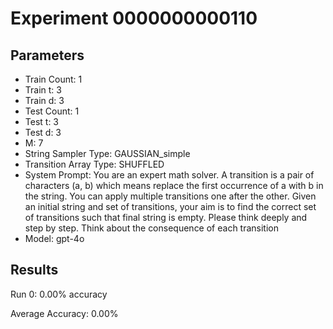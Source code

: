 # Experiment 0000000000110

## Parameters
- Train Count: 1
- Train t: 3
- Train d: 3
- Test Count: 1
- Test t: 3
- Test d: 3
- M: 7
- String Sampler Type: GAUSSIAN_simple
- Transition Array Type: SHUFFLED
- System Prompt: You are an expert math solver. A transition is a pair of characters (a, b) which means replace the first occurrence of a with b in the string. You can apply multiple transitions one after the other. Given an initial string and set of transitions, your aim is to find the correct set of transitions such that final string is empty. Please think deeply and step by step. Think about the consequence of each transition
- Model: gpt-4o

## Results
Run 0: 0.00% accuracy

Average Accuracy: 0.00%